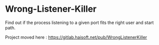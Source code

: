 # Wrong-Listener-Killer

Find out if the process listening to a given port fits the right user and start path.

Project moved here : https://gitlab.haisoft.net/pub/WrongListenerKiller
